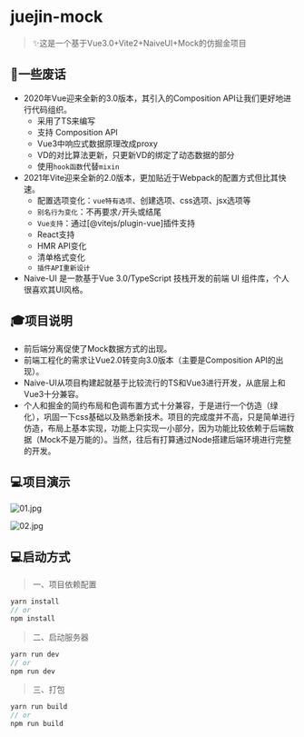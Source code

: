 # juejin-mock

> ✨这是一个基于Vue3.0+Vite2+NaiveUI+Mock的仿掘金项目

## 🍻一些废话

* 2020年Vue迎来全新的3.0版本，其引入的Composition API让我们更好地进行代码组织。
  * 采用了TS来编写
  * 支持 Composition API
  * Vue3中响应式数据原理改成proxy
  * VD的对比算法更新，只更新VD的绑定了动态数据的部分
  * 使用`hook函数`代替`mixin`
* 2021年Vite迎来全新的2.0版本，更加贴近于Webpack的配置方式但比其快速。
  * 配置选项变化：`vue特有选项`、创建选项、css选项、jsx选项等
  * `别名行为变化`：不再要求`/`开头或结尾
  * `Vue支持`：通过[@vitejs/plugin-vue]插件支持
  * React支持
  * HMR API变化
  * 清单格式变化
  * `插件API重新设计`
* Naive-UI 是一款基于Vue 3.0/TypeScript 技栈开发的前端 UI 组件库，个人很喜欢其UI风格。

## 🎓项目说明

* 前后端分离促使了Mock数据方式的出现。
* 前端工程化的需求让Vue2.0转变向3.0版本（主要是Composition API的出现）。
* Naive-UI从项目构建起就基于比较流行的TS和Vue3进行开发，从底层上和Vue3十分兼容。
* 个人和掘金的简约布局和色调布置方式十分兼容，于是进行一个仿造（绿化），巩固一下css基础以及熟悉新技术。项目的完成度并不高，只是简单进行仿造，布局上基本实现，功能上只实现一小部分，因为功能比较依赖于后端数据（Mock不是万能的）。当然，往后有打算通过Node搭建后端环境进行完整的开发。

## 💻项目演示

![01.jpg](https://i.loli.net/2021/08/03/YFNEn2bcqaXAmKr.jpg)

![02.jpg](https://i.loli.net/2021/08/03/merPZLj3fc5oC7p.jpg)

## 💻启动方式

> 一、项目依赖配置

```js
yarn install
// or
npm install
```

> 二、启动服务器

```js
yarn run dev
// or
npm run dev
```

> 三、打包

```js
yarn run build
// or
npm run build
```



